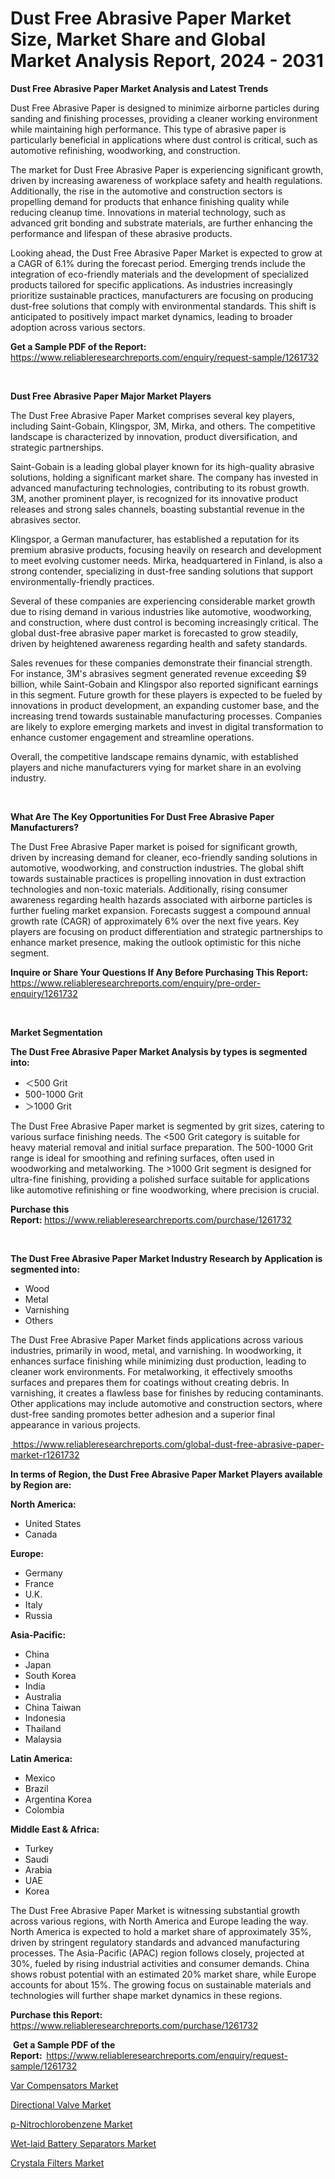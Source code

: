 <p><h1>Dust Free Abrasive Paper Market Size, Market Share and Global Market Analysis Report, 2024 - 2031</h1></p><p><strong>Dust Free Abrasive Paper Market Analysis and Latest Trends</strong></p>
<p><p>Dust Free Abrasive Paper is designed to minimize airborne particles during sanding and finishing processes, providing a cleaner working environment while maintaining high performance. This type of abrasive paper is particularly beneficial in applications where dust control is critical, such as automotive refinishing, woodworking, and construction.</p><p>The market for Dust Free Abrasive Paper is experiencing significant growth, driven by increasing awareness of workplace safety and health regulations. Additionally, the rise in the automotive and construction sectors is propelling demand for products that enhance finishing quality while reducing cleanup time. Innovations in material technology, such as advanced grit bonding and substrate materials, are further enhancing the performance and lifespan of these abrasive products.</p><p>Looking ahead, the Dust Free Abrasive Paper Market is expected to grow at a CAGR of 6.1% during the forecast period. Emerging trends include the integration of eco-friendly materials and the development of specialized products tailored for specific applications. As industries increasingly prioritize sustainable practices, manufacturers are focusing on producing dust-free solutions that comply with environmental standards. This shift is anticipated to positively impact market dynamics, leading to broader adoption across various sectors.</p></p>
<p><strong>Get a Sample PDF of the Report:&nbsp;</strong> <a href="https://www.reliableresearchreports.com/enquiry/request-sample/1261732?utm_campaign=118&utm_medium=2&utm_source=Github&utm_content=ia&utm_term=29092024&utm_id=dust-free-abrasive-paper">https://www.reliableresearchreports.com/enquiry/request-sample/1261732</a></p>
<p>&nbsp;</p>
<p><strong>Dust Free Abrasive Paper Major Market Players</strong></p>
<p><p>The Dust Free Abrasive Paper Market comprises several key players, including Saint-Gobain, Klingspor, 3M, Mirka, and others. The competitive landscape is characterized by innovation, product diversification, and strategic partnerships. </p><p>Saint-Gobain is a leading global player known for its high-quality abrasive solutions, holding a significant market share. The company has invested in advanced manufacturing technologies, contributing to its robust growth. 3M, another prominent player, is recognized for its innovative product releases and strong sales channels, boasting substantial revenue in the abrasives sector.</p><p>Klingspor, a German manufacturer, has established a reputation for its premium abrasive products, focusing heavily on research and development to meet evolving customer needs. Mirka, headquartered in Finland, is also a strong contender, specializing in dust-free sanding solutions that support environmentally-friendly practices. </p><p>Several of these companies are experiencing considerable market growth due to rising demand in various industries like automotive, woodworking, and construction, where dust control is becoming increasingly critical. The global dust-free abrasive paper market is forecasted to grow steadily, driven by heightened awareness regarding health and safety standards.</p><p>Sales revenues for these companies demonstrate their financial strength. For instance, 3M's abrasives segment generated revenue exceeding $9 billion, while Saint-Gobain and Klingspor also reported significant earnings in this segment. Future growth for these players is expected to be fueled by innovations in product development, an expanding customer base, and the increasing trend towards sustainable manufacturing processes. Companies are likely to explore emerging markets and invest in digital transformation to enhance customer engagement and streamline operations. </p><p>Overall, the competitive landscape remains dynamic, with established players and niche manufacturers vying for market share in an evolving industry.</p></p>
<p>&nbsp;</p>
<p><strong>What Are The Key Opportunities For Dust Free Abrasive Paper Manufacturers?</strong></p>
<p><p>The Dust Free Abrasive Paper market is poised for significant growth, driven by increasing demand for cleaner, eco-friendly sanding solutions in automotive, woodworking, and construction industries. The global shift towards sustainable practices is propelling innovation in dust extraction technologies and non-toxic materials. Additionally, rising consumer awareness regarding health hazards associated with airborne particles is further fueling market expansion. Forecasts suggest a compound annual growth rate (CAGR) of approximately 6% over the next five years. Key players are focusing on product differentiation and strategic partnerships to enhance market presence, making the outlook optimistic for this niche segment.</p></p>
<p><strong>Inquire or Share Your Questions If Any Before Purchasing This Report:</strong> <a href="https://www.reliableresearchreports.com/enquiry/pre-order-enquiry/1261732?utm_campaign=118&utm_medium=2&utm_source=Github&utm_content=ia&utm_term=29092024&utm_id=dust-free-abrasive-paper">https://www.reliableresearchreports.com/enquiry/pre-order-enquiry/1261732</a></p>
<p>&nbsp;</p>
<p><strong>Market Segmentation</strong></p>
<p><strong>The Dust Free Abrasive Paper Market Analysis by types is segmented into:</strong></p>
<p><ul><li>＜500 Grit</li><li>500-1000 Grit</li><li>＞1000 Grit</li></ul></p>
<p><p>The Dust Free Abrasive Paper market is segmented by grit sizes, catering to various surface finishing needs. The <500 Grit category is suitable for heavy material removal and initial surface preparation. The 500-1000 Grit range is ideal for smoothing and refining surfaces, often used in woodworking and metalworking. The >1000 Grit segment is designed for ultra-fine finishing, providing a polished surface suitable for applications like automotive refinishing or fine woodworking, where precision is crucial.</p></p>
<p><strong>Purchase this Report:&nbsp;</strong><a href="https://www.reliableresearchreports.com/purchase/1261732?utm_campaign=118&utm_medium=2&utm_source=Github&utm_content=ia&utm_term=29092024&utm_id=dust-free-abrasive-paper">https://www.reliableresearchreports.com/purchase/1261732</a></p>
<p>&nbsp;</p>
<p><strong>The Dust Free Abrasive Paper Market Industry Research by Application is segmented into:</strong></p>
<p><ul><li>Wood</li><li>Metal</li><li>Varnishing</li><li>Others</li></ul></p>
<p><p>The Dust Free Abrasive Paper Market finds applications across various industries, primarily in wood, metal, and varnishing. In woodworking, it enhances surface finishing while minimizing dust production, leading to cleaner work environments. For metalworking, it effectively smooths surfaces and prepares them for coatings without creating debris. In varnishing, it creates a flawless base for finishes by reducing contaminants. Other applications may include automotive and construction sectors, where dust-free sanding promotes better adhesion and a superior final appearance in various projects.</p></p>
<p><a href="https://www.reliableresearchreports.com/global-dust-free-abrasive-paper-market-r1261732?utm_campaign=118&utm_medium=2&utm_source=Github&utm_content=ia&utm_term=29092024&utm_id=dust-free-abrasive-paper">&nbsp;https://www.reliableresearchreports.com/global-dust-free-abrasive-paper-market-r1261732</a></p>
<p><strong>In terms of Region, the Dust Free Abrasive Paper Market Players available by Region are:</strong></p>
<p>
    <p> <strong> North America: </strong>
        <ul>
            <li>United States</li>
            <li>Canada</li>
        </ul>
        </p> 
    <p> <strong> Europe: </strong>
        <ul>
            <li>Germany</li>
            <li>France</li>
            <li>U.K.</li>
            <li>Italy</li>
            <li>Russia</li>
        </ul>
        </p> 
    <p> <strong> Asia-Pacific: </strong>
        <ul>
            <li>China</li>
            <li>Japan</li>
            <li>South Korea</li>
            <li>India</li>
            <li>Australia</li>
            <li>China Taiwan</li>
            <li>Indonesia</li>
            <li>Thailand</li>
            <li>Malaysia</li>
        </ul>
        </p> 
    <p> <strong> Latin America: </strong>
        <ul>
            <li>Mexico</li>
            <li>Brazil</li>
            <li>Argentina Korea</li>
            <li>Colombia</li>
        </ul>
        </p> 
    <p> <strong> Middle East & Africa: </strong>
        <ul>
            <li>Turkey</li>
            <li>Saudi</li>
            <li>Arabia</li>
            <li>UAE</li>
            <li>Korea</li>
        </ul>
    </p>
    </p>
<p><p>The Dust Free Abrasive Paper Market is witnessing substantial growth across various regions, with North America and Europe leading the way. North America is expected to hold a market share of approximately 35%, driven by stringent regulatory standards and advanced manufacturing processes. The Asia-Pacific (APAC) region follows closely, projected at 30%, fueled by rising industrial activities and consumer demands. China shows robust potential with an estimated 20% market share, while Europe accounts for about 15%. The growing focus on sustainable materials and technologies will further shape market dynamics in these regions.</p></p>
<p><strong>Purchase this Report: </strong><a href="https://www.reliableresearchreports.com/purchase/1261732?utm_campaign=118&utm_medium=2&utm_source=Github&utm_content=ia&utm_term=29092024&utm_id=dust-free-abrasive-paper">https://www.reliableresearchreports.com/purchase/1261732</a></p>
<p>&nbsp;<strong>Get a Sample PDF of the Report:&nbsp;&nbsp;</strong><a href="https://www.reliableresearchreports.com/enquiry/request-sample/1261732?utm_campaign=118&utm_medium=2&utm_source=Github&utm_content=ia&utm_term=29092024&utm_id=dust-free-abrasive-paper">https://www.reliableresearchreports.com/enquiry/request-sample/1261732</a></p>
<p><strong></strong></p>
<p><p><a href="https://issuu.com/reportprime-2/docs/var-compensators-market-size-2030.p_2fb753cc826f54?utm_campaign=118&utm_medium=2&utm_source=Github&utm_content=ia&utm_term=29092024&utm_id=dust-free-abrasive-paper">Var Compensators Market</a></p><p><a href="https://www.linkedin.com/pulse/directional-valve-market-revolution-2024-2031-trends-shaping-6okle?utm_campaign=118&utm_medium=2&utm_source=Github&utm_content=ia&utm_term=29092024&utm_id=dust-free-abrasive-paper">Directional Valve Market</a></p><p><a href="https://github.com/MatthewHernandez403/Market-Research-Report-List-1/blob/main/p-nitrochlorobenzene-market.md?utm_campaign=118&utm_medium=2&utm_source=Github&utm_content=ia&utm_term=29092024&utm_id=dust-free-abrasive-paper">p-Nitrochlorobenzene Market</a></p><p><a href="https://github.com/MoonZANDRA/Market-Research-Report-List-1/blob/main/wet-laid-battery-separators-market.md?utm_campaign=118&utm_medium=2&utm_source=Github&utm_content=ia&utm_term=29092024&utm_id=dust-free-abrasive-paper">Wet-laid Battery Separators Market</a></p><p><a href="https://www.linkedin.com/pulse/crystala-filters-market-share-analysis-growth-trends-forecasts-djpbe?utm_campaign=118&utm_medium=2&utm_source=Github&utm_content=ia&utm_term=29092024&utm_id=dust-free-abrasive-paper">Crystala Filters Market</a></p></p>